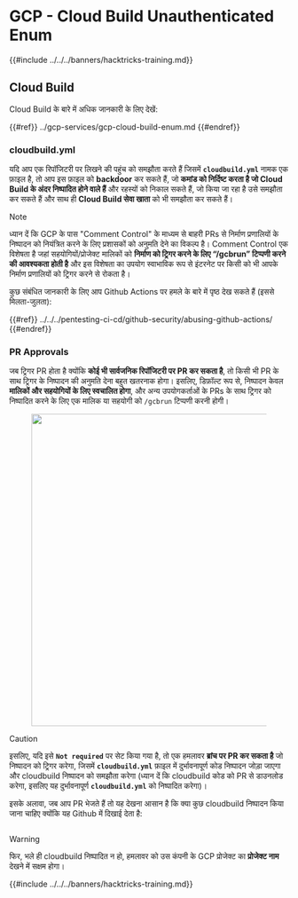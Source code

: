 # GCP - Cloud Build Unauthenticated Enum

{{#include ../../../banners/hacktricks-training.md}}

## Cloud Build

Cloud Build के बारे में अधिक जानकारी के लिए देखें:

{{#ref}}
../gcp-services/gcp-cloud-build-enum.md
{{#endref}}

### cloudbuild.yml

यदि आप एक रिपॉजिटरी पर लिखने की पहुंच को समझौता करते हैं जिसमें **`cloudbuild.yml`** नामक एक फ़ाइल है, तो आप इस फ़ाइल को **backdoor** कर सकते हैं, जो **कमांड को निर्दिष्ट करता है जो Cloud Build के अंदर निष्पादित होने वाले हैं** और रहस्यों को निकाल सकते हैं, जो किया जा रहा है उसे समझौता कर सकते हैं और साथ ही **Cloud Build सेवा खाता** को भी समझौता कर सकते हैं।

> [!NOTE]
> ध्यान दें कि GCP के पास "Comment Control" के माध्यम से बाहरी PRs से निर्माण प्रणालियों के निष्पादन को नियंत्रित करने के लिए प्रशासकों को अनुमति देने का विकल्प है। Comment Control एक विशेषता है जहां सहयोगियों/प्रोजेक्ट मालिकों को **निर्माण को ट्रिगर करने के लिए “/gcbrun” टिप्पणी करने की आवश्यकता होती है** और इस विशेषता का उपयोग स्वाभाविक रूप से इंटरनेट पर किसी को भी आपके निर्माण प्रणालियों को ट्रिगर करने से रोकता है।

कुछ संबंधित जानकारी के लिए आप Github Actions पर हमले के बारे में पृष्ठ देख सकते हैं (इससे मिलता-जुलता):

{{#ref}}
../../../pentesting-ci-cd/github-security/abusing-github-actions/
{{#endref}}

### PR Approvals

जब ट्रिगर PR होता है क्योंकि **कोई भी सार्वजनिक रिपॉजिटरी पर PR कर सकता है**, तो किसी भी PR के साथ ट्रिगर के निष्पादन की अनुमति देना बहुत खतरनाक होगा। इसलिए, डिफ़ॉल्ट रूप से, निष्पादन केवल **मालिकों और सहयोगियों के लिए स्वचालित होगा**, और अन्य उपयोगकर्ताओं के PRs के साथ ट्रिगर को निष्पादित करने के लिए एक मालिक या सहयोगी को `/gcbrun` टिप्पणी करनी होगी।

<figure><img src="../../../images/image (339).png" alt="" width="563"><figcaption></figcaption></figure>

> [!CAUTION]
> इसलिए, यदि इसे **`Not required`** पर सेट किया गया है, तो एक हमलावर **ब्रांच पर PR कर सकता है** जो निष्पादन को ट्रिगर करेगा, जिसमें **`cloudbuild.yml`** फ़ाइल में दुर्भावनापूर्ण कोड निष्पादन जोड़ा जाएगा और cloudbuild निष्पादन को समझौता करेगा (ध्यान दें कि cloudbuild कोड को PR से डाउनलोड करेगा, इसलिए यह दुर्भावनापूर्ण **`cloudbuild.yml`** को निष्पादित करेगा)।

इसके अलावा, जब आप PR भेजते हैं तो यह देखना आसान है कि क्या कुछ cloudbuild निष्पादन किया जाना चाहिए क्योंकि यह Github में दिखाई देता है:

<figure><img src="../../../images/image (340).png" alt=""><figcaption></figcaption></figure>

> [!WARNING]
> फिर, भले ही cloudbuild निष्पादित न हो, हमलावर को उस कंपनी के GCP प्रोजेक्ट का **प्रोजेक्ट नाम** देखने में सक्षम होगा।

{{#include ../../../banners/hacktricks-training.md}}
